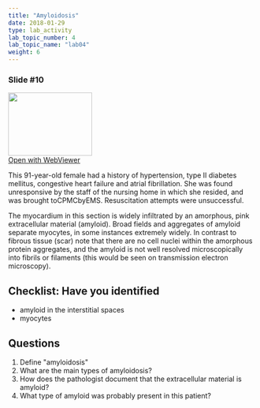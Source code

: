 ```yaml
---
title: "Amyloidosis"
date: 2018-01-29
type: lab_activity
lab_topic_number: 4
lab_topic_name: "lab04"
weight: 6
---
```

<div class="entrybody">
<h3>Slide #10</h3>

<div class="thumbnail"><a href="http://virtualslides.cumc.columbia.edu/6836.svs/view.apml?" target="_blank"><img alt="" src="http://pathologylab.ccnmtl.columbia.edu/assets/images/slide_6836.jpg" width="170" height="128" class="mt-image-left"></a><br><a href="http://virtualslides.cumc.columbia.edu/6836.svs/view.apml?" target="_blank">Open with WebViewer</a></div>

<p>This 91-year-old female had a history of hypertension, type II diabetes mellitus, congestive heart failure and atrial fibrillation. She was found unresponsive by the staff of the nursing home in which she resided, and was brought to<span class="caps">CPMC</span>by<span class="caps">EMS.</span> Resuscitation attempts were unsuccessful.</p>

<p>The myocardium in this section is widely infiltrated by an amorphous, pink extracellular material (amyloid). Broad fields and aggregates of amyloid separate myocytes, in some instances extremely widely. In contrast to fibrous tissue (scar) note that there are no cell nuclei within the amorphous protein aggregates, and the amyloid is not well resolved microscopically into fibrils or filaments (this would be seen on transmission electron microscopy).<br clear="all"></p>

<h2>Checklist: Have you identified</h2>


<ul class="checklist">
<li>amyloid in the interstitial spaces</li>
<li>myocytes</li>
</ul>



<h2>Questions</h2>


<ol>
<li> Define "amyloidosis"</li>
<li> What are the main types of amyloidosis?</li>
<li> How does the pathologist document that the extracellular material is amyloid?</li>
<li> What type of amyloid was probably present in this patient?</li>
</ol>


						
</div>
